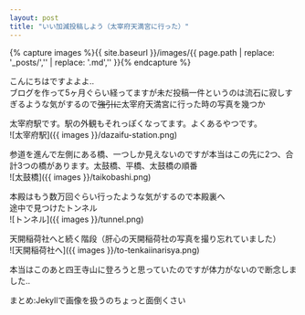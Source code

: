 ```yaml
---
layout: post
title: "いい加減投稿しよう（太宰府天満宮に行った）"
---
```


{% capture images %}{{ site.baseurl }}/images/{{ page.path | replace: '_posts/','' | replace: '.md','' }}{% endcapture %}

こんにちはですよよよ..  
ブログを作って5ヶ月ぐらい経ってますが未だ投稿一件というのは流石に寂しすぎるような気がするので<del>強引に</del>太宰府天満宮に行った時の写真を幾つか    
  
太宰府駅です。駅の外観もそれっぽくなってます。よくあるやつです。  
![太宰府駅]({{ images }}/dazaifu-station.png)
 
参道を進んで左側にある橋、一つしか見えないのですが本当はこの先に2つ、合計3つの橋があります。太鼓橋、平橋、太鼓橋の順番  
![太鼓橋]({{ images }}/taikobashi.png)
  
本殿はもう数万回ぐらい行ったような気がするので本殿裏へ  
途中で見つけたトンネル  
![トンネル]({{ images }}/tunnel.png)
  
天開稲荷社へと続く階段（肝心の天開稲荷社の写真を撮り忘れていました）  
![天開稲荷社へ]({{ images }}/to-tenkaiinarisya.png)
  
本当はこのあと四王寺山に登ろうと思っていたのですが体力がないので断念しました..  
  
まとめ:Jekyllで画像を扱うのちょっと面倒くさい
